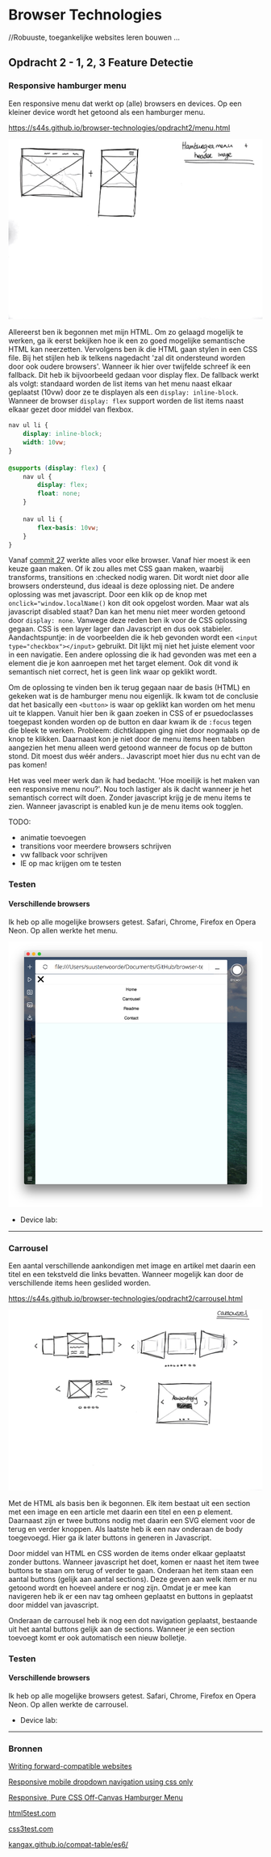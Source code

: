 # Browser Technologies
//Robuuste, toegankelijke websites leren bouwen …

## Opdracht 2 - 1, 2, 3 Feature Detectie

### Responsive hamburger menu
Een responsive menu dat werkt op (alle) browsers en devices. Op een kleiner device wordt het getoond als een hamburger menu.

https://s44s.github.io/browser-technologies/opdracht2/menu.html

![alt text](https://github.com/s44s/browser-technologies/blob/master/opdracht2/images/schets1.jpg "Schets")

Allereerst ben ik begonnen met mijn HTML. Om zo gelaagd mogelijk te werken, ga ik eerst bekijken hoe ik een zo goed mogelijke semantische HTML kan neerzetten. Vervolgens ben ik die HTML gaan stylen in een CSS file. Bij het stijlen heb ik telkens nagedacht 'zal dit ondersteund worden door ook oudere browsers'. Wanneer ik hier over twijfelde schreef ik een fallback. Dit heb ik bijvoorbeeld gedaan voor display flex. De fallback werkt als volgt: standaard worden de list items van het menu naast elkaar geplaatst (10vw) door ze te displayen als een `display: inline-block`. Wanneer de browser `display: flex` support worden de list items naast elkaar gezet door middel van flexbox.

```css
nav ul li {
	display: inline-block;
	width: 10vw;
}

@supports (display: flex) {
	nav ul {
		display: flex;
		float: none;
	}

	nav ul li {
		flex-basis: 10vw;
	}
}
```
Vanaf [commit 27](https://github.com/s44s/browser-technologies/commit/05b89881e26b15e2c818b4d396f37961de862f33) werkte alles voor elke browser. Vanaf hier moest ik een keuze gaan maken. Of ik zou alles met CSS gaan maken, waarbij transforms, transitions en :checked nodig waren. Dit wordt niet door alle browsers ondersteund, dus ideaal is deze oplossing niet. De andere oplossing was met javascript. Door een klik op de knop met `onclick="window.localName()` kon dit ook opgelost worden. Maar wat als javascript disabled staat? Dan kan het menu niet meer worden getoond door `display: none`. Vanwege deze reden ben ik voor de CSS oplossing gegaan. CSS is een layer lager dan Javascript en dus ook stabieler. Aandachtspuntje: in de voorbeelden die ik heb gevonden wordt een `<input type="checkbox"></input>` gebruikt. Dit lijkt mij niet het juiste element voor in een navigatie. Een andere oplossing die ik had gevonden was met een a element die je kon aanroepen met het target element. Ook dit vond ik semantisch niet correct, het is geen link waar op geklikt wordt.

Om de oplossing te vinden ben ik terug gegaan naar de basis (HTML) en gekeken wat is de hamburger menu nou eigenlijk. Ik kwam tot de conclusie dat het basically een `<button>` is waar op geklikt kan worden om het menu uit te klappen. Vanuit hier ben ik gaan zoeken in CSS of er psuedoclasses toegepast konden worden op de button en daar kwam ik de `:focus` tegen die bleek te werken. Probleem: dichtklappen ging niet door nogmaals op de knop te klikken. Daarnaast kon je niet door de menu items heen tabben aangezien het menu alleen werd getoond wanneer de focus op de button stond. Dit moest dus wéér anders.. Javascript moet hier dus nu echt van de pas komen!

Het was veel meer werk dan ik had bedacht. 'Hoe moeilijk is het maken van een responsive menu nou?'. Nou toch lastiger als ik dacht wanneer je het semantisch correct wilt doen. Zonder javascript krijg je de menu items te zien. Wanneer javascript is enabled kun je de menu items ook togglen.

TODO:
* animatie toevoegen
* transitions voor meerdere browsers schrijven
* vw fallback voor schrijven
* IE op mac krijgen om te testen

### Testen
#### Verschillende browsers
Ik heb op alle mogelijke browsers getest. Safari, Chrome, Firefox en Opera Neon. Op allen werkte het menu.

![alt text](https://github.com/s44s/browser-technologies/blob/master/opdracht2/images/opera.png "Schets")

* Device lab:

***

### Carrousel
Een aantal verschillende aankondigen met image en artikel met daarin een titel en een tekstveld die links bevatten. Wanneer mogelijk kan door de verschillende items heen geslided worden.

https://s44s.github.io/browser-technologies/opdracht2/carrousel.html

![alt text](https://github.com/s44s/browser-technologies/blob/master/opdracht2/images/schets2.jpg "Schets")


Met de HTML als basis ben ik begonnen. Elk item bestaat uit een section met een image en een article met daarin een titel en een p element. Daarnaast zijn er twee buttons nodig met daarin een SVG element voor de terug en verder knoppen. Als laatste heb ik een nav onderaan de body toegevoegd. Hier ga ik later buttons in generen in Javascript.

Door middel van HTML en CSS worden de items onder elkaar geplaatst zonder buttons. Wanneer javascript het doet, komen er naast het item twee buttons te staan om terug of verder te gaan. Onderaan het item staan een aantal buttons (gelijk aan aantal sections). Deze geven aan welk item er nu getoond wordt en hoeveel andere er nog zijn. Omdat je er mee kan navigeren heb ik er een nav tag omheen geplaatst en buttons in geplaatst door middel van javascript.

Onderaan de carrousel heb ik nog een dot navigation geplaatst, bestaande uit het aantal buttons gelijk aan de sections. Wanneer je een section toevoegt komt er ook automatisch een nieuw bolletje.

### Testen
#### Verschillende browsers
Ik heb op alle mogelijke browsers getest. Safari, Chrome, Firefox en Opera Neon. Op allen werkte de carrousel.

* Device lab:

***

### Bronnen
[Writing forward-compatible websites](https://developer.mozilla.org/en-US/docs/Web/Guide/Writing_forward-compatible_websites)

[Responsive mobile dropdown navigation using css only](https://medium.com/@heyoka/responsive-pure-css-off-canvas-hamburger-menu-aebc8d11d793)

[Responsive, Pure CSS Off-Canvas Hamburger Menu](https://medium.com/creative-technology-concepts-code/responsive-mobile-dropdown-navigation-using-css-only-7218e4498a99)

[html5test.com](html5test.com)

[css3test.com](css3test.com)

[kangax.github.io/compat-table/es6/](kangax.github.io/compat-table/es6/)
